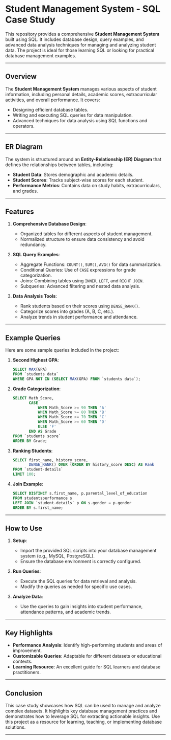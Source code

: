 # Student Management System - SQL Case Study

This repository provides a comprehensive **Student Management System** built using SQL. It includes database design, query examples, and advanced data analysis techniques for managing and analyzing student data. The project is ideal for those learning SQL or looking for practical database management examples.

---

## Overview

The **Student Management System** manages various aspects of student information, including personal details, academic scores, extracurricular activities, and overall performance. It covers:

- Designing efficient database tables.
- Writing and executing SQL queries for data manipulation.
- Advanced techniques for data analysis using SQL functions and operators.

---

## ER Diagram

The system is structured around an **Entity-Relationship (ER) Diagram** that defines the relationships between tables, including:

- **Student Data**: Stores demographic and academic details.
- **Student Scores**: Tracks subject-wise scores for each student.
- **Performance Metrics**: Contains data on study habits, extracurriculars, and grades.

---

## Features

1. **Comprehensive Database Design**:
   - Organized tables for different aspects of student management.
   - Normalized structure to ensure data consistency and avoid redundancy.

2. **SQL Query Examples**:
   - Aggregate Functions: `COUNT()`, `SUM()`, `AVG()` for data summarization.
   - Conditional Queries: Use of `CASE` expressions for grade categorization.
   - Joins: Combining tables using `INNER`, `LEFT`, and `RIGHT JOIN`.
   - Subqueries: Advanced filtering and nested data analysis.

3. **Data Analysis Tools**:
   - Rank students based on their scores using `DENSE_RANK()`.
   - Categorize scores into grades (A, B, C, etc.).
   - Analyze trends in student performance and attendance.

---

## Example Queries

Here are some sample queries included in the project:

1. **Second Highest GPA**:
   ```sql
   SELECT MAX(GPA) 
   FROM `students data` 
   WHERE GPA NOT IN (SELECT MAX(GPA) FROM `students data`);
   ```

2. **Grade Categorization**:
   ```sql
   SELECT Math_Score,
          CASE
              WHEN Math_Score >= 90 THEN 'A'
              WHEN Math_Score >= 80 THEN 'B'
              WHEN Math_Score >= 70 THEN 'C'
              WHEN Math_Score >= 60 THEN 'D'
              ELSE 'F'
          END AS Grade
   FROM `students score`
   ORDER BY Grade;
   ```

3. **Ranking Students**:
   ```sql
   SELECT first_name, history_score,
          DENSE_RANK() OVER (ORDER BY history_score DESC) AS Rank
   FROM `student-details`
   LIMIT 100;
   ```

4. **Join Example**:
   ```sql
   SELECT DISTINCT s.first_name, p.parental_level_of_education
   FROM studentsperformance s
   LEFT JOIN `student-details` p ON s.gender = p.gender
   ORDER BY s.first_name;
   ```

---

## How to Use

1. **Setup**:
   - Import the provided SQL scripts into your database management system (e.g., MySQL, PostgreSQL).
   - Ensure the database environment is correctly configured.

2. **Run Queries**:
   - Execute the SQL queries for data retrieval and analysis.
   - Modify the queries as needed for specific use cases.

3. **Analyze Data**:
   - Use the queries to gain insights into student performance, attendance patterns, and academic trends.

---

## Key Highlights

- **Performance Analysis**: Identify high-performing students and areas of improvement.
- **Customizable Queries**: Adaptable for different datasets or educational contexts.
- **Learning Resource**: An excellent guide for SQL learners and database practitioners.

---

## Conclusion

This case study showcases how SQL can be used to manage and analyze complex datasets. It highlights key database management practices and demonstrates how to leverage SQL for extracting actionable insights. Use this project as a resource for learning, teaching, or implementing database solutions.

---


